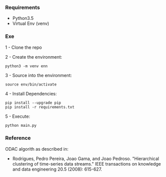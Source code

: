 ### Requirements

- Python3.5
- Virtual Env (venv)


### Exe

1 - Clone the repo


2 - Create the environment:
```
python3 -m venv enn

```

3 - Source into the environment:
```
source env/bin/activate

```

4 - Install Dependencies:
```
pip install --upgrade pip
pip install -r requirements.txt

```

5 - Execute:

```python
python main.py

```



### Reference

ODAC algorith as described in:
    
- Rodrigues, Pedro Pereira, Joao Gama, and Joao Pedroso. "Hierarchical clustering of time-series data streams." IEEE transactions on knowledge and data engineering 20.5 (2008): 615-627.